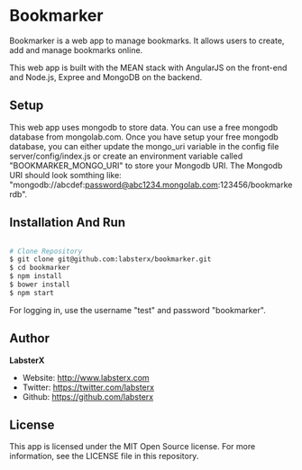 Bookmarker
=========

Bookmarker is a web app to manage bookmarks. It allows users to create, add and manage bookmarks online.

This web app is built with the MEAN stack with AngularJS on the front-end and Node.js, Expree and MongoDB on the backend.

Setup
--------------

This web app uses mongodb to store data. You can use a free mongodb database from mongolab.com. Once you have setup your free mongodb database, you can either update the mongo_uri variable in the config file server/config/index.js or create an environment variable called "BOOKMARKER_MONGO_URI" to store your Mongodb URI. The Mongodb URI should look somthing like: "mongodb://abcdef:password@abc1234.mongolab.com:123456/bookmarkerdb".


Installation And Run
--------------

```sh

# Clone Repository
$ git clone git@github.com:labsterx/bookmarker.git
$ cd bookmarker
$ npm install
$ bower install
$ npm start

```

For logging in, use the username "test" and password "bookmarker".

Author
------

**LabsterX**

* Website: http://www.labsterx.com
* Twitter: https://twitter.com/labsterx
* Github: https://github.com/labsterx

License
----

This app is licensed under the MIT Open Source license. For more information, see the LICENSE file in this repository.